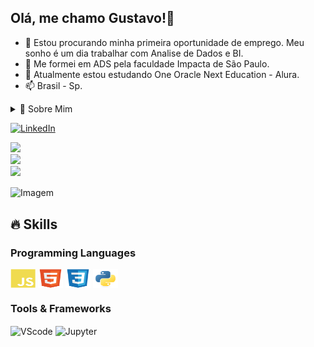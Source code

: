 ## Olá, me chamo Gustavo!👋
- 🔭 Estou procurando minha primeira oportunidade de emprego. Meu sonho é um dia trabalhar com Analise de Dados e BI.
- 🌱 Me formei em ADS pela faculdade Impacta de São Paulo.
- 💬 Atualmente estou estudando One Oracle Next Education - Alura.
- 📫 Brasil - Sp. 
<!-- Dropdown -->
<details>
  <summary>🎯 Sobre Mim</summary>
Profissional com mais de 9 anos de experiência em atendimento ao cliente, gestão de processos e compras, com atuação estratégica na área de Tecnologia. Minha trajetória profissional me permitiu desenvolver habilidades fundamentais como comunicação eficaz, pensamento analítico, resolução de problemas e negociação, sempre com foco em resultados.
  
___

📌 Experiência & Impacto
  
🔹 Gestão Estratégica de Compras – Implementação de dashboards e ferramentas de controle para otimizar negociações e reduzir custos.

🔹 Eficiência em Processos – Criação de planilhas inteligentes para validação de pedidos e análise de consumo, reduzindo desperdícios.

🔹 Redução de Custos & Sustentabilidade – Estratégias eficazes de negociação e substituição de insumos (ex.: redução de 8,4% no custo do papel sulfite e economia de 50% na substituição de copos descartáveis por canecas de inox).

🔹 Controle de Estoques – Implantação de sistemas de monitoramento, inventário e auditoria para garantir melhor gestão e evitar compras desnecessárias.

🔹 Inovação em Tecnologia – Desenvolvimento de ferramentas no Google Sheets e Power BI para análise e gestão de compras.

____
📌 Como Posso Contribuir?

Com experiência em compras e tecnologia, sou capaz de transformar desafios em soluções estratégicas. Meu foco é aprimorar processos, gerar economia e garantir eficiência operacional.

___

📌 Habilidades Técnicas

✔ Excel Avançado | Power BI | Google Sheets

✔ Gestão de Compras & Fornecedores

✔ Análise de Dados & Processos

✔ Negociação & Redução de Custos

✔ Automação de Planilhas & Indicadores

</details>
 

[![LinkedIn](https://img.shields.io/badge/LinkedIn-0077B5?style=for-the-badge&logo=linkedin&logoColor=white)](https://www.linkedin.com/in/gustavo-teodoro-446a8099/) 



![]((https://github-readme-stats.vercel.app/api?username=GustavoTeodoro10&show_icons=true&theme=transparent))<br/>
![](https://nirzak-streak-stats.vercel.app/?user=GustavoTeodoro10&theme=transparent_border=false)<br/>
![](https://github-readme-stats.vercel.app/api/top-langs/?username=GustavoTeodoro10&theme=transparent_border=false&include_all_commits=false&count_private=true&layout=compact)

<!-- Portfolio 
## Portfolio:
- [Seaborn Data Visualization](https://github.com/VariableBee/seaborn-data-visualization)
- [Exploratory Data Analysis](https://github.com/VariableBee/EDA_Loggi)
- [Interactive Data Visualization](https://github.com/VariableBee/COVID_19_DASHBOARD)
- [Data Querying and Analysis](https://github.com/VariableBee/AWS_Athena_Queries)
- [Client Registry System](https://github.com/VariableBee/Cartorio) -->

<!-- GIF -->
<p align="left">
  <img align="center" src="https://user-images.githubusercontent.com/74038190/212284158-e840e285-664b-44d7-b79b-e264b5e54825.gif" alt="Imagem">
</p>

## 🔥 Skills
<!-- Skills: Programming Languages -->
  <div style="flex-basis: 48%;">
    <h3>Programming Languages</h3>
    <img align="center" alt="Js" height="30" width="40" src="https://raw.githubusercontent.com/devicons/devicon/master/icons/javascript/javascript-plain.svg">
    <img align="center" alt="HTML" height="30" width="40" src="https://raw.githubusercontent.com/devicons/devicon/master/icons/html5/html5-original.svg">
    <img align="center" alt="CSS" height="30" width="40" src="https://raw.githubusercontent.com/devicons/devicon/master/icons/css3/css3-original.svg">
    <img align="center" alt="Python" height="30" width="40" src="https://raw.githubusercontent.com/devicons/devicon/master/icons/python/python-original.svg">
  
  <!-- Skills: Tools & Frameworks -->
  <div style="flex-basis: 48%;">
    <h3>Tools & Frameworks</h3>
    <img align="center" alt="VScode" height="30" width="40" src="https://cdn.jsdelivr.net/gh/devicons/devicon/icons/vscode/vscode-original.svg">
    <img align="center" alt="Jupyter" height="30" width="40" src="https://cdn.jsdelivr.net/gh/devicons/devicon/icons/jupyter/jupyter-original.svg">

  

